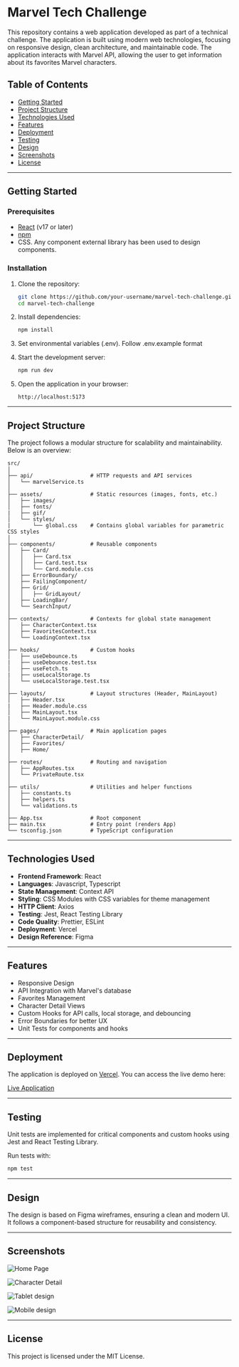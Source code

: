 
# Marvel Tech Challenge

This repository contains a web application developed as part of a technical challenge. The application is built using modern web technologies, focusing on responsive design, clean architecture, and maintainable code. The application interacts with Marvel API, allowing the user to get information about its favorites Marvel characters.

## Table of Contents

- [Getting Started](#getting-started)
- [Project Structure](#project-structure)
- [Technologies Used](#technologies-used)
- [Features](#features)
- [Deployment](#deployment)
- [Testing](#testing)
- [Design](#design)
- [Screenshots](#screenshots)
- [License](#license)

---

## Getting Started

### Prerequisites

- [React](https://react.dev/) (v17 or later)
- [npm](https://www.npmjs.com/)
- CSS. Any component external library has been used to design components.

### Installation

1. Clone the repository:

   ```bash
   git clone https://github.com/your-username/marvel-tech-challenge.git
   cd marvel-tech-challenge
   ```

2. Install dependencies:

   ```bash
   npm install
   ```
3. Set environmental variables (.env). Follow .env.example format

3. Start the development server:

   ```bash
   npm run dev
   ```

4. Open the application in your browser:

   ```
   http://localhost:5173
   ```

---

## Project Structure

The project follows a modular structure for scalability and maintainability. Below is an overview:

```plaintext
src/
│
├── api/                  # HTTP requests and API services
│   └── marvelService.ts
│
├── assets/               # Static resources (images, fonts, etc.)
│   ├── images/
│   ├── fonts/
|   ├── gif/
│   └── styles/
|       └── global.css    # Contains global variables for parametric CSS styles 
│
├── components/           # Reusable components
│   ├── Card/
│   │   ├── Card.tsx
│   │   ├── Card.test.tsx
│   │   └── Card.module.css
│   ├── ErrorBoundary/
│   ├── FailingComponent/
│   ├── Grid/
│   │   ├── GridLayout/
│   ├── LoadingBar/
│   └── SearchInput/
│
├── contexts/             # Contexts for global state management
│   ├── CharacterContext.tsx
│   ├── FavoritesContext.tsx
│   └── LoadingContext.tsx
│
├── hooks/                # Custom hooks
│   ├── useDebounce.ts
|   ├── useDebounce.test.tsx
│   ├── useFetch.ts
|   ├── useLocalStorage.ts 
│   └── useLocalStorage.test.tsx
│
├── layouts/              # Layout structures (Header, MainLayout)
│   ├── Header.tsx
|   ├── Header.module.css
│   ├── MainLayout.tsx
|   └── MainLayout.module.css
│
├── pages/                # Main application pages
│   ├── CharacterDetail/
│   ├── Favorites/
│   ├── Home/
│
├── routes/               # Routing and navigation
│   ├── AppRoutes.tsx
│   └── PrivateRoute.tsx
│
├── utils/                # Utilities and helper functions
│   ├── constants.ts
│   ├── helpers.ts
│   └── validations.ts
│
├── App.tsx               # Root component
├── main.tsx              # Entry point (renders App)
└── tsconfig.json         # TypeScript configuration
```

---

## Technologies Used

- **Frontend Framework**: React
- **Languages**: Javascript, Typescript
- **State Management**: Context API
- **Styling**: CSS Modules with CSS variables for theme management
- **HTTP Client**: Axios
- **Testing**: Jest, React Testing Library
- **Code Quality**: Prettier, ESLint
- **Deployment**: Vercel
- **Design Reference**: Figma

---

## Features

- Responsive Design
- API Integration with Marvel's database
- Favorites Management
- Character Detail Views
- Custom Hooks for API calls, local storage, and debouncing
- Error Boundaries for better UX
- Unit Tests for components and hooks

---

## Deployment

The application is deployed on [Vercel](https://vercel.com). You can access the live demo here:

[Live Application](https://bemobile-marvel-tech-challenge.vercel.app/)

---

## Testing

Unit tests are implemented for critical components and custom hooks using Jest and React Testing Library.

Run tests with:

```bash
npm test
```

---

## Design

The design is based on Figma wireframes, ensuring a clean and modern UI. It follows a component-based structure for reusability and consistency.

---

## Screenshots

![Home Page](https://github.com/user-attachments/assets/f9ac57d6-bb60-476c-8978-52a385bb3308)

![Character Detail](https://github.com/user-attachments/assets/abc7fd2b-03c3-4651-812f-17224c248977)

![Tablet design](https://github.com/user-attachments/assets/a8ea9d22-4135-4be8-8ae4-3ff217f315a4)

![Mobile design](https://github.com/user-attachments/assets/616cbbbe-fea0-4e4f-96a6-1f57c6bd4b6f)

---

## License

This project is licensed under the MIT License.

